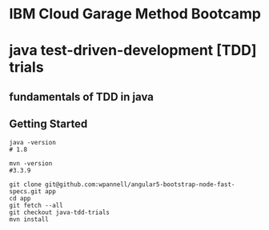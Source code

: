 # IBM Cloud Garage Method Bootcamp

# java test-driven-development [TDD] trials

## fundamentals of TDD in java

## Getting Started

```
java -version
# 1.8

mvn -version
#3.3.9

git clone git@github.com:wpannell/angular5-bootstrap-node-fast-specs.git app
cd app
git fetch --all
git checkout java-tdd-trials
mvn install
```
